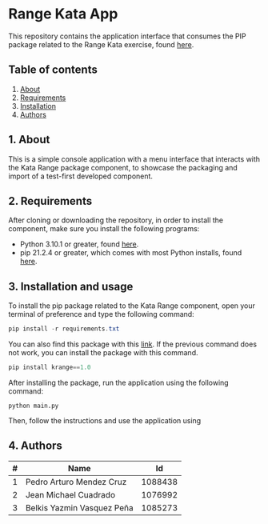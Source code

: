 # Range Kata App
This repository contains the application interface that consumes the PIP package related to the Range Kata exercise, found [here](https://github.com/pamendez/Range-Kata).

## Table of contents
1. [About](#1-about)
2. [Requirements](#2-requirements)
3. [Installation](#3-installation)
4. [Authors](#4-authors)

## 1. About
This is a simple console application with a menu interface that interacts with the Kata Range package component, to showcase the packaging and import of a test-first developed component.

## 2. Requirements
After cloning or downloading the repository, in order to install the component, make sure you install the following programs:

* Python 3.10.1 or greater, found [here](https://www.python.org/downloads/).
* pip 21.2.4 or greater, which comes with most Python installs, found [here](https://pypi.org/project/pip/). 

## 3. Installation and usage
To install the pip package related to the Kata Range component, open your terminal of preference and type the following command:

```powershell
pip install -r requirements.txt
```

You can also find this package with this [link](https://pypi.org/project/krange/#description). If the previous command does not work, you can install the package with this command.

```powershell
pip install krange==1.0
```

After installing the package, run the application using the following command:

```
python main.py
```

Then, follow the instructions and use the application using

## 4. Authors
| # | Name | Id |
| ---- | ---- | ---- |
| 1 | Pedro Arturo Mendez Cruz | 1088438
| 2 | Jean Michael Cuadrado | 1076992
| 3 | Belkis Yazmin Vasquez Peña | 1085273